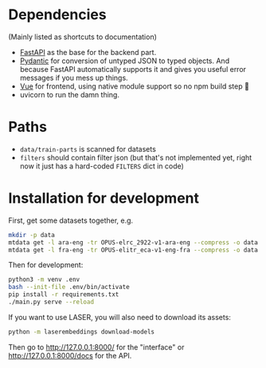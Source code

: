 # Dependencies
(Mainly listed as shortcuts to documentation)

- [FastAPI](https://fastapi.tiangolo.com) as the base for the backend part.
- [Pydantic](https://pydantic-docs.helpmanual.io/) for conversion of untyped JSON to typed objects. And because FastAPI automatically supports it and gives you useful error messages if you mess up things.
- [Vue](https://vuejs.org/guide/introduction.html) for frontend, using native module support so no npm build step 🎉
- uvicorn to run the damn thing.

# Paths
- `data/train-parts` is scanned for datasets
- `filters` should contain filter json (but that's not implemented yet, right now it just has a hard-coded `FILTERS` dict in code)

# Installation for development
First, get some datasets together, e.g.
```sh
mkdir -p data
mtdata get -l ara-eng -tr OPUS-elrc_2922-v1-ara-eng --compress -o data
mtdata get -l fra-eng -tr OPUS-elitr_eca-v1-eng-fra --compress -o data
```

Then for development:
```sh
python3 -m venv .env
bash --init-file .env/bin/activate
pip install -r requirements.txt
./main.py serve --reload
```

If you want to use LASER, you will also need to download its assets:

```sh
python -m laserembeddings download-models
```

Then go to http://127.0.0.1:8000/ for the "interface" or http://127.0.0.1:8000/docs for the API.
